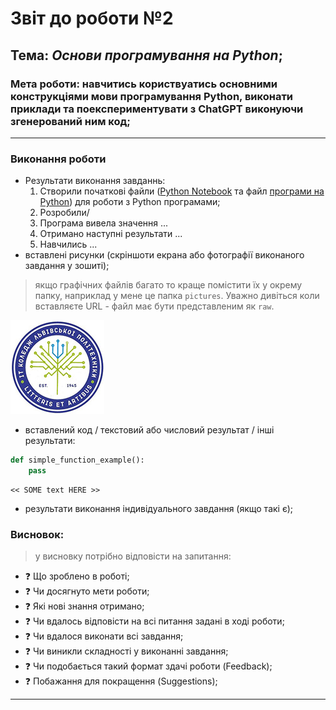 # Звіт до роботи №2
## Тема: _Основи програмування на Python_;
### Мета роботи: навчитись користвуатись основними конструкціями мови програмування Python, виконати приклади та поекспериментувати з ChatGPT виконуючи згенерований ним код;
---
### Виконання роботи
- Результати виконання завданнь:
    1. Створили початкові файли ([Python Notebook](nb.ipynb) та файл [програми на Python](main.py)) для роботи з Python програмами;
    1. Розробили/
    1. Програма вивела значення ... 
    1. Отримано наступні результати ...
    1. Навчились ...
- вставлені рисунки (скріншоти екрана або фотографії виконаного завдання у зошиті);

> якщо графічних файлів багато то краще помістити їх у окрему папку, наприклад у мене це папка `pictures`. Уважно дивіться коли вставляєте URL - файл має бути представленим як `raw`. 

![alt text](https://github.com/Tan4esM/tk330_oop_m/blob/main/init/logo-itcollege.jpg?raw=trueg "ІТ Коледж")

- вставлений код / текстовий або числовий результат / інші результати:
```python
def simple_function_example():
    pass
```
```text
<< SOME text HERE >>
```
- результати виконання індивідуального завдання (якщо такі є);

### Висновок: 
> у висновку потрібно відповісти на запитання:
- :question: Що зроблено в роботі;
- :question: Чи досягнуто мети роботи;
- :question: Які нові знання отримано;
- :question: Чи вдалось відповісти на всі питання задані в ході роботи;
- :question: Чи вдалося виконати всі завдання;
- :question: Чи виникли складності у виконанні завдання;
- :question: Чи подобається такий формат здачі роботи (Feedback);
- :question: Побажання для покращення (Suggestions);
---